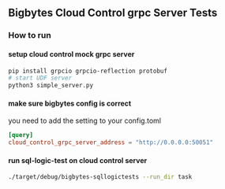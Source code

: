 ## Bigbytes Cloud Control grpc Server Tests


### How to run
#### setup cloud control mock grpc server
```sh
pip install grpcio grpcio-reflection protobuf
# start UDF server
python3 simple_server.py
```
#### make sure bigbytes config is correct
you need to add the setting to your config.toml
```toml
[query]
cloud_control_grpc_server_address = "http://0.0.0.0:50051"
```

#### run sql-logic-test on cloud control server
```sh
./target/debug/bigbytes-sqllogictests --run_dir task
```

